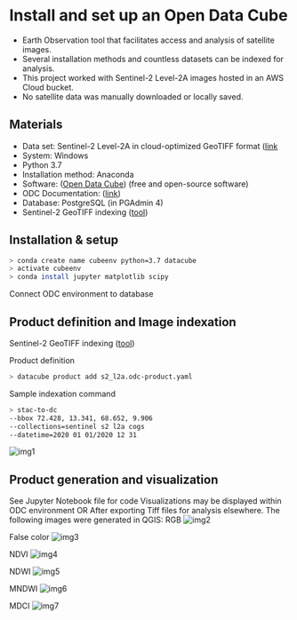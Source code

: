# Install and set up an Open Data Cube
* Earth Observation tool that facilitates access and analysis of satellite images.
* Several installation methods and countless datasets can be indexed for analysis.
* This project worked with Sentinel-2 Level-2A images hosted in an AWS Cloud bucket.
* No satellite data was manually downloaded or locally saved.

## Materials
* Data set: Sentinel-2 Level-2A in cloud-optimized GeoTIFF format ([link](https://registry.opendata.aws/sentinel-2-l2a-cogs/)
* System: Windows
* Python 3.7
* Installation method: Anaconda
* Software: ([Open Data Cube](https://www.opendatacube.org/)) (free and open-source software)
* ODC Documentation: ([link](https://datacube-core.readthedocs.io/en/latest/))
* Database: PostgreSQL (in PGAdmin 4)
* Sentinel-2 GeoTIFF indexing ([tool](https://github.com/opendatacube/datacube-dataset-config/blob/main/sentinel-2-l2a-cogs.md))

## Installation & setup
```bash
> conda create name cubeenv python=3.7 datacube
> activate cubeenv
> conda install jupyter matplotlib scipy
```
Connect ODC environment to database

## Product definition and Image indexation
Sentinel-2 GeoTIFF indexing ([tool](https://github.com/opendatacube/datacube-dataset-config/blob/main/sentinel-2-l2a-cogs.md))

Product definition
```bash
> datacube product add s2_l2a.odc-product.yaml
```

Sample indexation command
```bash
> stac-to-dc
--bbox 72.428, 13.341, 68.652, 9.906
--collections=sentinel s2 l2a cogs
--datetime=2020 01 01/2020 12 31
```

![img1](/img/odc_extent_mad_dios.png)

## Product generation and visualization
See Jupyter Notebook file for code
Visualizations may be displayed within ODC environment
OR
After exporting Tiff files for analysis elsewhere.
The following images were generated in QGIS:
RGB
![img2](/img/maldonado_rgb_2.png)

False color
![img3](/img/maldonado_false_color_2.png)

NDVI
![img4](/img/maldonado_ndvi_2.png)

NDWI
![img5](/img/maldonado_ndwi_2.png)

MNDWI
![img6](/img/maldonado_mndwi_2.png)

MDCI
![img7](/img/maldonado_ndci_2.png)